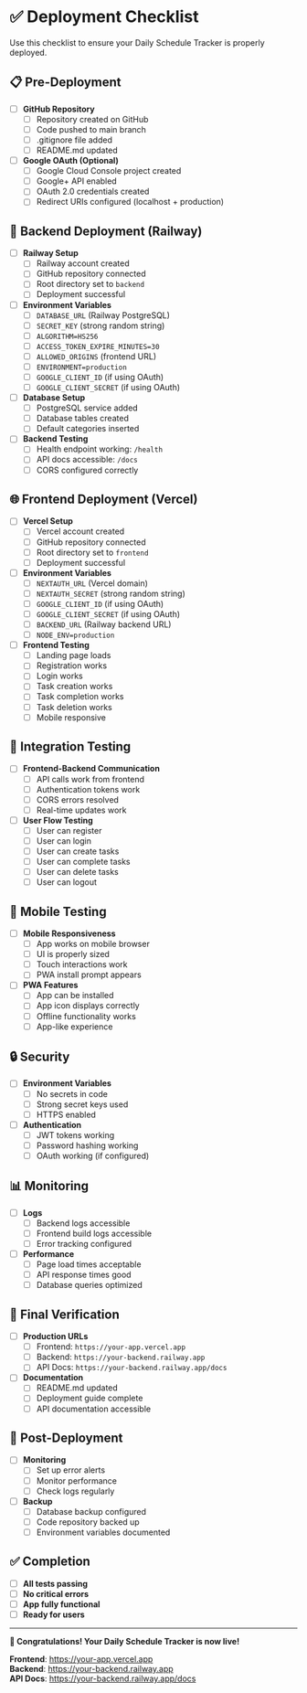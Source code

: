 # ✅ Deployment Checklist

Use this checklist to ensure your Daily Schedule Tracker is properly deployed.

## 📋 Pre-Deployment

- [ ] **GitHub Repository**
  - [ ] Repository created on GitHub
  - [ ] Code pushed to main branch
  - [ ] .gitignore file added
  - [ ] README.md updated

- [ ] **Google OAuth (Optional)**
  - [ ] Google Cloud Console project created
  - [ ] Google+ API enabled
  - [ ] OAuth 2.0 credentials created
  - [ ] Redirect URIs configured (localhost + production)

## 🚀 Backend Deployment (Railway)

- [ ] **Railway Setup**
  - [ ] Railway account created
  - [ ] GitHub repository connected
  - [ ] Root directory set to `backend`
  - [ ] Deployment successful

- [ ] **Environment Variables**
  - [ ] `DATABASE_URL` (Railway PostgreSQL)
  - [ ] `SECRET_KEY` (strong random string)
  - [ ] `ALGORITHM=HS256`
  - [ ] `ACCESS_TOKEN_EXPIRE_MINUTES=30`
  - [ ] `ALLOWED_ORIGINS` (frontend URL)
  - [ ] `ENVIRONMENT=production`
  - [ ] `GOOGLE_CLIENT_ID` (if using OAuth)
  - [ ] `GOOGLE_CLIENT_SECRET` (if using OAuth)

- [ ] **Database Setup**
  - [ ] PostgreSQL service added
  - [ ] Database tables created
  - [ ] Default categories inserted

- [ ] **Backend Testing**
  - [ ] Health endpoint working: `/health`
  - [ ] API docs accessible: `/docs`
  - [ ] CORS configured correctly

## 🌐 Frontend Deployment (Vercel)

- [ ] **Vercel Setup**
  - [ ] Vercel account created
  - [ ] GitHub repository connected
  - [ ] Root directory set to `frontend`
  - [ ] Deployment successful

- [ ] **Environment Variables**
  - [ ] `NEXTAUTH_URL` (Vercel domain)
  - [ ] `NEXTAUTH_SECRET` (strong random string)
  - [ ] `GOOGLE_CLIENT_ID` (if using OAuth)
  - [ ] `GOOGLE_CLIENT_SECRET` (if using OAuth)
  - [ ] `BACKEND_URL` (Railway backend URL)
  - [ ] `NODE_ENV=production`

- [ ] **Frontend Testing**
  - [ ] Landing page loads
  - [ ] Registration works
  - [ ] Login works
  - [ ] Task creation works
  - [ ] Task completion works
  - [ ] Task deletion works
  - [ ] Mobile responsive

## 🔗 Integration Testing

- [ ] **Frontend-Backend Communication**
  - [ ] API calls work from frontend
  - [ ] Authentication tokens work
  - [ ] CORS errors resolved
  - [ ] Real-time updates work

- [ ] **User Flow Testing**
  - [ ] User can register
  - [ ] User can login
  - [ ] User can create tasks
  - [ ] User can complete tasks
  - [ ] User can delete tasks
  - [ ] User can logout

## 📱 Mobile Testing

- [ ] **Mobile Responsiveness**
  - [ ] App works on mobile browser
  - [ ] UI is properly sized
  - [ ] Touch interactions work
  - [ ] PWA install prompt appears

- [ ] **PWA Features**
  - [ ] App can be installed
  - [ ] App icon displays correctly
  - [ ] Offline functionality works
  - [ ] App-like experience

## 🔒 Security

- [ ] **Environment Variables**
  - [ ] No secrets in code
  - [ ] Strong secret keys used
  - [ ] HTTPS enabled

- [ ] **Authentication**
  - [ ] JWT tokens working
  - [ ] Password hashing working
  - [ ] OAuth working (if configured)

## 📊 Monitoring

- [ ] **Logs**
  - [ ] Backend logs accessible
  - [ ] Frontend build logs accessible
  - [ ] Error tracking configured

- [ ] **Performance**
  - [ ] Page load times acceptable
  - [ ] API response times good
  - [ ] Database queries optimized

## 🎯 Final Verification

- [ ] **Production URLs**
  - [ ] Frontend: `https://your-app.vercel.app`
  - [ ] Backend: `https://your-backend.railway.app`
  - [ ] API Docs: `https://your-backend.railway.app/docs`

- [ ] **Documentation**
  - [ ] README.md updated
  - [ ] Deployment guide complete
  - [ ] API documentation accessible

## 🚨 Post-Deployment

- [ ] **Monitoring**
  - [ ] Set up error alerts
  - [ ] Monitor performance
  - [ ] Check logs regularly

- [ ] **Backup**
  - [ ] Database backup configured
  - [ ] Code repository backed up
  - [ ] Environment variables documented

## ✅ Completion

- [ ] **All tests passing**
- [ ] **No critical errors**
- [ ] **App fully functional**
- [ ] **Ready for users**

---

**🎉 Congratulations! Your Daily Schedule Tracker is now live!**

**Frontend**: https://your-app.vercel.app  
**Backend**: https://your-backend.railway.app  
**API Docs**: https://your-backend.railway.app/docs 